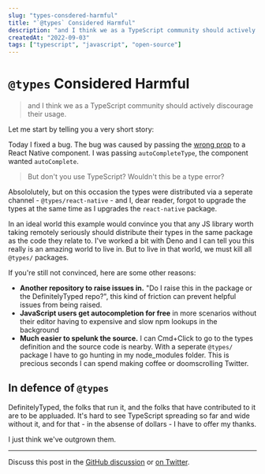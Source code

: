 ```yaml
---
slug: "types-consdered-harmful"
title: "`@types` Considered Harmful"
description: "and I think we as a TypeScript community should actively discourage their usage."
createdAt: "2022-09-03"
tags: ["typescript", "javascript", "open-source"]
---
```


# `@types` Considered Harmful

> and I think we as a TypeScript community should actively discourage their usage.

Let me start by telling you a very short story:

Today I fixed a bug. The bug was caused by passing the [wrong prop](https://github.com/facebook/react-native/commit/18132c159773c6cedb2f74c7cf92a10987ea03d7) to a React Native component. I was passing `autoCompleteType`, the component wanted `autoComplete`.

> But don't you use TypeScript? Wouldn't this be a type error?

Absololutely, but on this occasion the types were distributed via a seperate channel - `@types/react-native` - and I, dear reader, forgot to upgrade the types at the same time as I upgrades the `react-native` package.

In an ideal world this example would convince you that any JS library worth taking remotely seriously should distribute their types in the same package as the code they relate to. I've worked a bit with Deno and I can tell you this really is an amazing world to live in. But to live in that world, we must kill all `@types/` packages.

If you're still not convinced, here are some other reasons:

- **Another repository to raise issues in.** "Do I raise this in the package or the DefinitelyTyped repo?", this kind of friction can prevent helpful issues from being raised.
- **JavaScript users get autocompletion for free** in more scenarios without their editor having to expensive and slow npm lookups in the background
- **Much easier to spelunk the source.** I can Cmd+Click to go to the types definition and the source code is nearby. With a seperate `@types/` package I have to go hunting in my node_modules folder. This is precious seconds I can spend making coffee or doomscrolling Twitter.

## In defence of `@types`

DefinitelyTyped, the folks that run it, and the folks that have contributed to it are to be appluaded. It's hard to see TypeScript spreading so far and wide without it, and for that - in the absense of dollars - I have to offer my thanks.

I just think we've outgrown them.

---

Discuss this post in the [GitHub discussion](https://github.com/tom-sherman/blog/discussions/10) or [on Twitter](https://twitter.com/tomus_sherman/status/1545436204119822336).
